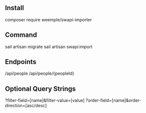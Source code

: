 ## Install
composer require weemple/swapi-importer

## Command
sail artisan migrate
sail artisan swapi:import

## Endpoints
/api/people
/api/people/{peopleId}

## Optional Query Strings
?filter-field=[name]&filter-value=[value]
?order-field=[name]&order-direction=[asc/desc]
